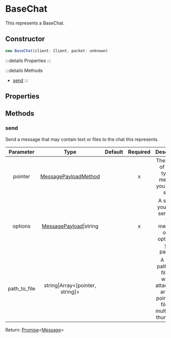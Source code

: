 # BaseChat
This represents a BaseChat.

## Constructor
```js
new BaseChat(client: Client, packet: unknown)
```

:::details Properties
:::

:::details Methods
- [send](#send)
:::

## Properties

## Methods
### send
Send a message that may contain text or files to the chat this represents.

|   Parameter  |               Type               | Default | Required |                                                 Description                                                 |
|:------------:|:--------------------------------:|:-------:|:--------:|:-----------------------------------------------------------------------------------------------------------:|
|    pointer   |       [MessagePayloadMethod](../types/MessagePayloadMethod)       |         |     x    |                            The pointer of which type of message you wish to send.                           |
|    options   |      [MessagePayload](../types/MessagePayload)\|string      |         |     x    | A string if you're just sending a text message, or the options of your payload.                             |
| path_to_file | string\|Array<[pointer, string]> |         |          | A string path to the file you wish to attach or an array of pointer and files for multiple like thumbnails. |

Return: [Promise](https://developer.mozilla.org/en-US/docs/Web/JavaScript/Reference/Global_Objects/Promise)<[Message](./Message)>